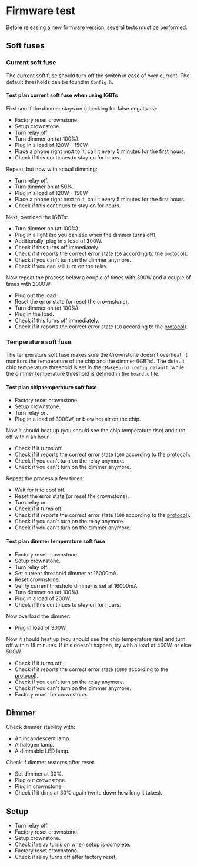 # Firmware test

Before releasing a new firmware version, several tests must be performed.

## Soft fuses



### Current soft fuse

The current soft fuse should turn off the switch in case of over current. The default thresholds can be found in `Config.h`.


#### Test plan current soft fuse when using IGBTs

First see if the dimmer stays on (checking for false negatives):

- Factory reset crownstone.
- Setup crownstone.
- Turn relay off.
- Turn dimmer on (at 100%).
- Plug in a load of 120W - 150W.
- Place a phone right next to it, call it every 5 minutes for the first hours.
- Check if this continues to stay on for hours.

Repeat, but now with actual dimming:

- Turn relay off.
- Turn dimmer on at 50%.
- Plug in a load of 120W - 150W.
- Place a phone right next to it, call it every 5 minutes for the first hours.
- Check if this continues to stay on for hours.


Next, overload the IGBTs:

- Turn dimmer on (at 100%).
- Plug in a light (so you can see when the dimmer turns off).
- Additionally, plug in a load of 300W.
- Check if this turns off immediately.
- Check if it reports the correct error state (`10` according to the [protocol](PROTOCOL.md#state_error_bitmask)).
- Check if you can't turn on the dimmer anymore.
- Check if you can still turn on the relay.

Now repeat the process below a couple of times with 300W and a couple of times with 2000W:

- Plug out the load.
- Reset the error state (or reset the crownstone).
- Turn dimmer on (at 100%).
- Plug in the load.
- Check if this turns off immediately.
- Check if it reports the correct error state (`10` according to the [protocol](PROTOCOL.md#state_error_bitmask)).



### Temperature soft fuse

The temperature soft fuse makes sure the Crownstone doesn't overheat. It monitors the temperature of the chip and the dimmer (IGBTs).
The default chip temperature threshold is set in the `CMakeBuild.config.default`, while the dimmer temperature threshold is defined in the `board.c` file.


#### Test plan chip temperature soft fuse

- Factory reset crownstone.
- Setup crownstone.
- Turn relay on.
- Plug in a load of 3000W, or blow hot air on the chip.

Now it should heat up (you should see the chip temperature rise) and turn off within an hour.

- Check if it turns off.
- Check if it reports the correct error state (`100` according to the [protocol](PROTOCOL.md#state_error_bitmask)).
- Check if you can't turn on the relay anymore.
- Check if you can't turn on the dimmer anymore.

Repeat the process a few times:

- Wait for it to cool off.
- Reset the error state (or reset the crownstone).
- Turn relay on.
- Check if it turns off.
- Check if it reports the correct error state (`100` according to the [protocol](PROTOCOL.md#state_error_bitmask)).
- Check if you can't turn on the relay anymore.
- Check if you can't turn on the dimmer anymore.


#### Test plan dimmer temperature soft fuse

- Factory reset crownstone.
- Setup crownstone.
- Turn relay off.
- Set current threshold dimmer at 16000mA.
- Reset crownstone.
- Verify current threshold dimmer is set at 16000mA.
- Turn dimmer on (at 100%).
- Plug in a load of 200W.
- Check if this continues to stay on for hours.

Now overload the dimmer:

- Plug in load of 300W.

Now it should heat up (you should see the chip temperature rise) and turn off within 15 minutes. If this doesn't happen, try with a load of 400W, or else 500W.

- Check if it turns off.
- Check if it reports the correct error state (`1000` according to the [protocol](PROTOCOL.md#state_error_bitmask)).
- Check if you can't turn on the relay anymore.
- Check if you can't turn on the dimmer anymore.
- Factory reset the crownstone.



## Dimmer

Check dimmer stability with:
- An incandescent lamp.
- A halogen lamp.
- A dimmable LED lamp.

Check if dimmer restores after reset.
- Set dimmer at 30%.
- Plug out crownstone.
- Plug in crownstone.
- Check if it dims at 30% again (write down how long it takes).



## Setup

- Turn relay off.
- Factory reset crownstone.
- Setup crownstone.
- Check if relay turns on when setup is complete.
- Factory reset crownstone.
- Check if relay turns off after factory reset.
